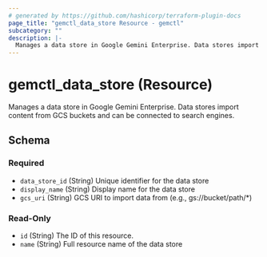 ```yaml
---
# generated by https://github.com/hashicorp/terraform-plugin-docs
page_title: "gemctl_data_store Resource - gemctl"
subcategory: ""
description: |-
  Manages a data store in Google Gemini Enterprise. Data stores import content from GCS buckets and can be connected to search engines.
---
```


# gemctl_data_store (Resource)

Manages a data store in Google Gemini Enterprise. Data stores import content from GCS buckets and can be connected to search engines.



<!-- schema generated by tfplugindocs -->
## Schema

### Required

- `data_store_id` (String) Unique identifier for the data store
- `display_name` (String) Display name for the data store
- `gcs_uri` (String) GCS URI to import data from (e.g., gs://bucket/path/*)

### Read-Only

- `id` (String) The ID of this resource.
- `name` (String) Full resource name of the data store
